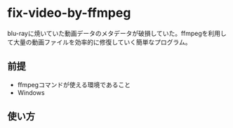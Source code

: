 # fix-video-by-ffmpeg
blu-rayに焼いていた動画データのメタデータが破損していた。ffmpegを利用して大量の動画ファイルを効率的に修復していく簡単なプログラム。

## 前提
* ffmpegコマンドが使える環境であること
* Windows

## 使い方
